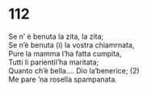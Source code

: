 # 112

Se n’ è benuta la zita, la zita;  
Se n’è benuta (i) la vostra chiamrnata,  
Pure la mamma l’ha fatta cumpita,  
Tutti li parientil’ha maritata;  
Quanto ch’è bella.... Dio la‘benerice; (2)  
Me pare ’na rosella spampanata.  
  

